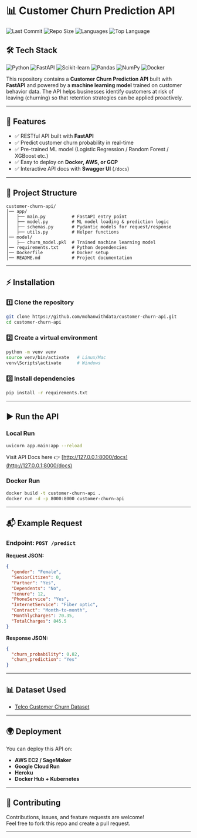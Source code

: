 # 📊 Customer Churn Prediction API  

![Last Commit](https://img.shields.io/github/last-commit/mohanwithdata/customer-churn-api) ![Repo Size](https://img.shields.io/github/repo-size/mohanwithdata/customer-churn-api)  ![Languages](https://img.shields.io/github/languages/count/mohanwithdata/customer-churn-api)  ![Top Language](https://img.shields.io/github/languages/top/mohanwithdata/customer-churn-api)

## 🛠 Tech Stack  

![Python](https://img.shields.io/badge/Python-3776AB?style=for-the-badge&logo=python&logoColor=white)  ![FastAPI](https://img.shields.io/badge/FastAPI-009688?style=for-the-badge&logo=fastapi&logoColor=white)  ![Scikit-learn](https://img.shields.io/badge/Scikit--learn-F7931E?style=for-the-badge&logo=scikitlearn&logoColor=white)  ![Pandas](https://img.shields.io/badge/Pandas-150458?style=for-the-badge&logo=pandas&logoColor=white)  ![NumPy](https://img.shields.io/badge/Numpy-013243?style=for-the-badge&logo=numpy&logoColor=white)  ![Docker](https://img.shields.io/badge/Docker-2496ED?style=for-the-badge&logo=docker&logoColor=white)  

This repository contains a **Customer Churn Prediction API** built with **FastAPI** and powered by a **machine learning model** trained on customer behavior data. The API helps businesses identify customers at risk of leaving (churning) so that retention strategies can be applied proactively.  

---

## 🚀 Features  
- ✅ RESTful API built with **FastAPI**  
- ✅ Predict customer churn probability in real-time  
- ✅ Pre-trained ML model (Logistic Regression / Random Forest / XGBoost etc.)  
- ✅ Easy to deploy on **Docker, AWS, or GCP**  
- ✅ Interactive API docs with **Swagger UI** (`/docs`)  

---

## 📂 Project Structure  

```
customer-churn-api/
│── app/
│   ├── main.py          # FastAPI entry point  
│   ├── model.py         # ML model loading & prediction logic  
│   ├── schemas.py       # Pydantic models for request/response  
│   ├── utils.py         # Helper functions  
│── model/
│   ├── churn_model.pkl  # Trained machine learning model  
│── requirements.txt     # Python dependencies  
│── Dockerfile           # Docker setup  
│── README.md            # Project documentation  
```

---

## ⚡ Installation  

### 1️⃣ Clone the repository  
```bash
git clone https://github.com/mohanwithdata/customer-churn-api.git
cd customer-churn-api
```

### 2️⃣ Create a virtual environment  
```bash
python -m venv venv
source venv/bin/activate   # Linux/Mac
venv\Scripts\activate      # Windows
```

### 3️⃣ Install dependencies  
```bash
pip install -r requirements.txt
```

---

## ▶️ Run the API  

### Local Run  
```bash
uvicorn app.main:app --reload
```

Visit API Docs here 👉 [http://127.0.0.1:8000/docs](http://127.0.0.1:8000/docs)  

### Docker Run  
```bash
docker build -t customer-churn-api .
docker run -d -p 8000:8000 customer-churn-api
```

---

## 📬 Example Request  

### Endpoint: `POST /predict`  

**Request JSON:**  
```json
{
  "gender": "Female",
  "SeniorCitizen": 0,
  "Partner": "Yes",
  "Dependents": "No",
  "tenure": 12,
  "PhoneService": "Yes",
  "InternetService": "Fiber optic",
  "Contract": "Month-to-month",
  "MonthlyCharges": 70.35,
  "TotalCharges": 845.5
}
```

**Response JSON:**  
```json
{
  "churn_probability": 0.82,
  "churn_prediction": "Yes"
}
```

---

## 📊 Dataset Used  
- [Telco Customer Churn Dataset](https://www.kaggle.com/datasets/blastchar/telco-customer-churn)  

---

## 🌍 Deployment  
You can deploy this API on:  
- **AWS EC2 / SageMaker**  
- **Google Cloud Run**  
- **Heroku**  
- **Docker Hub + Kubernetes**  

---

## 🤝 Contributing  
Contributions, issues, and feature requests are welcome!  
Feel free to fork this repo and create a pull request.  

--- 
